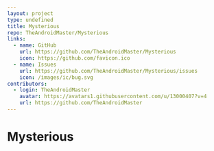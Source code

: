 ```yaml
---
layout: project
type: undefined
title: Mysterious
repo: TheAndroidMaster/Mysterious
links:
  - name: GitHub
    url: https://github.com/TheAndroidMaster/Mysterious
    icon: https://github.com/favicon.ico
  - name: Issues
    url: https://github.com/TheAndroidMaster/Mysterious/issues
    icon: /images/ic/bug.svg
contributors:
  - login: TheAndroidMaster
    avatar: https://avatars1.githubusercontent.com/u/13000407?v=4
    url: https://github.com/TheAndroidMaster
---
```


# Mysterious
